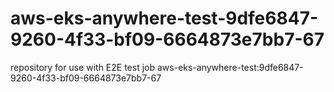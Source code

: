 # aws-eks-anywhere-test-9dfe6847-9260-4f33-bf09-6664873e7bb7-67
repository for use with E2E test job aws-eks-anywhere-test:9dfe6847-9260-4f33-bf09-6664873e7bb7-67
